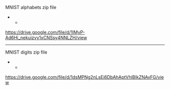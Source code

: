 MNIST alphabets zip file
* * 
https://drive.google.com/file/d/1IMyP-Ad6Hj_nekuizvy1xCNSsy4NNLZH/view
* * * * * * * * * * * * * * * * * * * * * * * * * * * * * * * * * * * * * * * * * *
MNIST digits zip file
* * 
https://drive.google.com/file/d/1dsMPNg2nLsEi6DbAhAptVhlBlkZNAvFG/view
